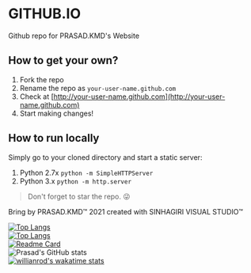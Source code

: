 GITHUB.IO
======================

Github repo for PRASAD.KMD's Website

## How to get your own?
1. Fork the repo
2. Rename the repo as `your-user-name.github.com`
3. Check at [http://your-user-name.github.com](http://your-user-name.github.com)
4. Start making changes!

## How to run locally
Simply go to your cloned directory and start a static server:

1. Python 2.7x `python -m SimpleHTTPServer`
2. Python 3.x `python -m http.server`

> Don't forget to star the repo. :stuck_out_tongue_winking_eye:

<!-- Bring by PRASAD.KMD™ 2021
created with SINHAGIRI VISUAL STUDIO™ -->
Bring by PRASAD.KMD™ 2021
created with SINHAGIRI VISUAL STUDIO™

[![Top Langs](https://github-readme-stats.vercel.app/api/top-langs/?username=prasad-madhuranga&layout=compact)](https://github.com/anuraghazra/github-readme-stats)
<br>
[![Top Langs](https://github-readme-stats.vercel.app/api/top-langs/?username=prasad-madhuranga&langs_count=20)](https://github.com/anuraghazra/github-readme-stats)
<br>
[![Readme Card](https://github-readme-stats.vercel.app/api/pin/?username=prasad-madhuranga&repo=prasad-madhuranga.github.io)](https://github.com/anuraghazra/github-readme-stats)
<br>
![Prasad's GitHub stats](https://github-readme-stats.vercel.app/api?username=prasad-madhuranga&show_icons=true&theme=radical)
<br>
[![willianrod's wakatime stats](https://github-readme-stats.vercel.app/api/wakatime?username=prasadmadhuranga)](https://github.com/anuraghazra/github-readme-stats)
